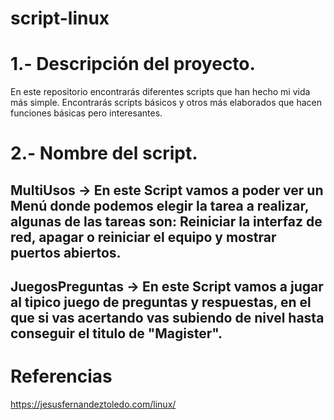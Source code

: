 # script-linux
# 1.- Descripción del proyecto. 
En este repositorio encontrarás diferentes scripts que han hecho mi vida más simple. Encontrarás scripts básicos y otros más elaborados que hacen funciones básicas pero interesantes.

# 2.- Nombre del script.
## MultiUsos -> En este Script vamos a poder ver un Menú donde podemos elegir la tarea a realizar, algunas de las tareas son: Reiniciar la interfaz de red, apagar o reiniciar el equipo y mostrar puertos abiertos.
## JuegosPreguntas -> En este Script vamos a jugar al tipico juego de preguntas y respuestas, en el que si vas acertando vas subiendo de nivel hasta conseguir el titulo de "Magister".

# Referencias
https://jesusfernandeztoledo.com/linux/
